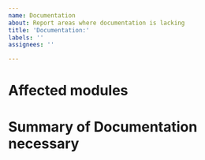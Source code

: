 ```yaml
---
name: Documentation
about: Report areas where documentation is lacking
title: 'Documentation:'
labels: ''
assignees: ''

---
```


# Affected modules
# Summary of Documentation necessary
